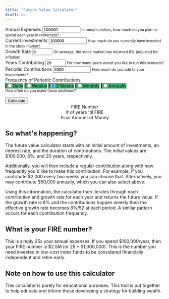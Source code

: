 ```yaml
---
title: "Future Value Calculator"
draft: no
---
```


<script src="https://unpkg.com/intersection-observer"></script>
<script src="https://unpkg.com/scrollama"></script>
<script src="https://d3js.org/d3.v6.js"></script>

<main>
<form>
  <div class="container">
    <div class="row">
      <div class="form-group col-sm-3">
        <label for="annual_expenses">Annual Expenses</label>
        <input type="number" class="form-control" id="annual_expenses" aria-describedby="annual_expenses_help" value="100000" min="0" max="1000000000">
        <small id="annual_expenses_help" class="form-text text-muted">In today's dollars, how much do you plan to spend each year in retirement?</small>
      </div>
      <div class="form-group col-sm-3">
        <label for="current_investments">Current investments</label>
        <input type="number" class="form-control" id="current_investments" aria-describedby="current_investments_help" value="100000" min="0" max="1000000000">
        <small id="current_investments_help" class="form-text text-muted">How much do you currently have invested in the stock market?</small>
      </div>
      <div class="form-group col-sm-3">
        <label for="growth_rate">Growth Rate</label>
        <input type="number" class="form-control" id="growth_rate" aria-describedby="current_investments_help" value="8" min="0" max="100">
        <small id="current_investments_help" class="form-text text-muted">On average, the stock market has returned 8% (adjusted for inflation).</small>
      </div>
      <div class="form-group col-sm-3">
        <label for="years_contributing">Years Contributing</label>
        <input type="number" class="form-control" id="years_contributing" aria-describedby="years_contributing" value="20" min="2" max="100">
        <small id="years_contributing_help" class="form-text text-muted">For how many years would you like to run this scenario?</small>
      </div>
    </div>
    <div class="row">
      <div class="form-group col-sm-3">
        <label for="contributions">Periodic Contributions</label>
        <input type="number" class="form-control" id="contributions" aria-describedby="contributions_help" value="2000" min="0" max="1000000000">
        <small id="contributions_help" class="form-text text-muted">How much do you add to your investments?</small>
      </div>
      <div class="form-group col-sm-9">
        <label>Frequency of Periodic Contributions</label><br>
        <div class="btn-group btn-group-toggle" data-toggle="buttons">
           <label class="btn btn-secondary active"><input type="radio" name="options" id="daily" autocomplete="off">Daily</label>
           <label class="btn btn-secondary"><input type="radio" name="options" id="weekly" autocomplete="off">Weekly</label>
           <label class="btn btn-secondary"><input type="radio" name="options" id="2_weeks" autocomplete="off" checked>2 Weeks</label>
           <label class="btn btn-secondary"><input type="radio" name="options" id="monthly" autocomplete="off">Monthly</label>
           <label class="btn btn-secondary"><input type="radio" name="options" id="annually" autocomplete="off">Annually</label>
        </div>
        <small id="annual_contributions_help" class="form-text text-muted">How often do you make these additions?</small>
      </div>
    </div>
  </div>
</form>

<section id="scrolly3">
    <button class="btn btn-primary vis-btn" onclick="runfv()">Calculate</button>
    <figure>
      <div id="future_value"></div>
    </figure>
</section>
<section>
  <figure>
    <div class="container">
        <div class="row">
          <div class="col-sm counter-header">FIRE Number
            <div id="fire_number"></div>
          </div>
          <div class="col-sm counter-header"># of years 'til FIRE
            <div id="years_til_fire"></div>
          </div>
          <div class="col-sm counter-header">Final Amount of Money
            <div id="final_amount"></div>
          </div>
        </div>
      </div>
  </figure>
</section>

## So what's happening?

The future value calculator starts with an initial amount of investments, an interest rate, and the duration of contributions. The initial values are $100,000, 8%, and 20 years, respectively. 

Additionally, you will then include a regular contribution along with how frequently you'd like to make this contribution. For example, if you contribute $2,000 every two weeks you can choose that. Alternatively, you may contribute $50,000 annually, which you can also select above.

Using this information, the calculator then iterates through each contribution and growth rate for each year and returns the future value. If the growth rate is 8% and the contributions happen weekly then the effective growth rate becomes 8%/52 at each period. A similar pattern occurs for each contribution frequency.

## What is your FIRE number?

This is simply 25x your annual expenses. If you spend $100,000/year, then your FIRE number is $2.5M (or 25 * $1,000,000). This is the number you need invested in low-cost index funds to be considered financially independent and retire early.

## Note on how to use this calculator

This calculator is purely for educational purposes. This tool is put together to help educate and inform those developing a strategy for building wealth.
  
</main>

<style>

  #scrolly1, #scrolly2 {
    position: relative;
    background-color: #ffffff;
    padding: 1rem;
  }

  article {
    position: relative;
    padding: 0;
    max-width: 20rem;
    margin: 0 auto;
  }
  figure {
    position: -webkit-sticky;
    position: sticky;
    left: 0;
    width: 100%;
    margin: 0;
    -webkit-transform: translate3d(0, 0, 0);
    -moz-transform: translate3d(0, 0, 0);
    transform: translate3d(0, 0, 0);
    background-color: #fff;
    -webkit-transform:translateZ(0px);
    -moz-transform:translateZ(0px);
    -o-transform:translateZ(0px);
    transform:translateZ(0px);
    z-index:0;
  }
  
  figure p {
    text-align: center;
    padding: 1rem;
    position: absolute;
    top: 50%;
    left: 50%;
    -moz-transform: translate(-50%, -50%);
    -webkit-transform: translate(-50%, -50%);
    transform: translate(-50%, -50%);
    -webkit-transform:translateZ(0px);
    -moz-transform:translateZ(0px);
    -o-transform:translateZ(0px);
    transform:translateZ(0px);
    z-index:0;
    font-size: 8rem;
    font-weight: 900;
    color: #fff;
  }
  .step {
    position: relative;
    margin: 0 auto 2rem auto;
    color: #000000;
    // background-color: rgba(0, 0, 0, .1);
    background-color: #fff;
    border: 1px solid;
    box-shadow: 2px 5px 2px 2px #888888;
    text-align: center;
    -webkit-transform:translateZ(0px);
    -moz-transform:translateZ(1000px);
    -o-transform:translateZ(1000px);
    transform:translateZ(1000px);
    z-index:1000;
  }
  .step:last-child {
    margin-bottom: 80vh;
  }
  .step.is-active p {
    background-color: #3CB371;
    color: #fff;
  }
  .step p {
    text-align: center;
    padding: 1rem;
    font-size: 1.5rem;
    background-color: #d5d5d5;
    color: #fff;
  }
  .step div {
    padding-left: .5rem;
    padding-right: .5rem;
  }
  
  .btn-holder {
    text-align: center;
  }
  
  .overlay {
        fill: none;
        pointer-events: all;
  }

  .focus circle {
      fill: #3CB371;
  }

  .tooltip {
      width: 150px;
      padding: 4px 10px;
      border: 1px solid #3CB371;
      border-radius: 4px;
      box-shadow: 2px 2px 4px rgba(0,0,0,0.3);
      position: absolute;
      background-color: white;
      font-size: 14px;
      pointer-events: none;
      -webkit-transition: all 0.25s;
      -moz-transition: all 0.25s;
      -ms-transition: all 0.25s;
      -o-transition: all 0.25s;
      transition: all 0.25s;
      opacity: 1 !important;
  }

  .tooltip div {
      margin: 3px 0;
  }
  .tooltip-date, .tooltip-likes {
      font-weight: bold;
  }
  
  .btn-secondary {
    background-color: #3CB371;
    border-left: solid;
  }
  
  .counter-header {
    text-align:center;
  }
  
  #fire_number, #years_til_fire, #final_amount {
    font-size: 40px;
  }

</style>



<script>

  function runfv() {
  
    d3.select(".fire_number_line").remove();
    d3.select(".fire_number").remove();
    d3.select(".future_value_line").remove();
    d3.select(".future_value").remove();
    
    var daily = document.getElementById('daily').checked;
      weekly = document.getElementById('weekly').checked;
      two_weeks = document.getElementById('2_weeks').checked;
      monthly = document.getElementById('monthly').checked;
      annually = document.getElementById('annually').checked;
      annual_expenses = Number(document.getElementById('annual_expenses').value);
      fire_number = 25*annual_expenses;
      years_contributing = Number(document.getElementById('years_contributing').value);
      growth_rate = Number(document.getElementById('growth_rate').value) / 100;
      current_investments = Number(document.getElementById('current_investments').value);
      contributions = Number(document.getElementById('contributions').value);
    
    // Calculate FIRE Numbers
    var fire_number_data = [
      {x: 0, y: fire_number},
      {x: years_contributing, y: fire_number}
    ];
    
    if (daily) {
    
      var div_mult = 365;
    
    } else if (weekly) {
      
      var div_mult = 52;
    
    } else if (two_weeks) {
    
      var div_mult = 26;
    
    } else if (monthly) {
    
      var div_mult = 12;
    
    } else if (annually) {
    
      var div_mult = 1;
    
    }
    
    var no_periods = years_contributing * div_mult;
        periodic_growth_rate = growth_rate / div_mult;
    
    // Calculate FV Numbers
    var future_value_data = [{x: 0, y: current_investments}];
    
    for(let i=0; i < no_periods; i++) {
    
      future_value_data[i+1] = {x: Math.round( ((i+1)/div_mult) * 100) / 100, 
                                y: Math.round( (Number(((future_value_data[i].y + contributions) * (1 + periodic_growth_rate)).toFixed(2))) * 100) / 100};
    
    }
    
    if (d3.max(future_value_data, d => d.y) > fire_number) {
      var years_til_fire = d3.min(future_value_data.filter(function(d) {return d.y > fire_number}), d => d.x);
      update_counts("years_til_fire", years_til_fire-5, years_til_fire, false);
    } else {
      var years_til_fire = 0;
      update_counts("years_til_fire", "NA", "NA", false);
    }
    
    update_counts("fire_number", fire_number-100, fire_number, true);
    update_counts("final_amount", future_value_data[future_value_data.length -1].y - 100, future_value_data[future_value_data.length -1].y, true);
    
    // Set axes
    // Create the X axis:
    x.domain([0, years_contributing]);
    svg.selectAll(".myXaxis")
      .call(xAxis);
    
    const xScale = d3
      .scaleLinear()
      .range([0, width])
      .domain([0, years_contributing]);
    
    // create the Y axis
    y.domain([0, d3.max(future_value_data.concat(fire_number_data), d => d.y) * 1.2])
    svg.selectAll(".myYaxis")
      .transition()
      .duration(1000)
      .call(yAxis);
    
    // Create scales
    const yScale = d3
      .scaleLinear()
      .range([height, 0])
      .domain([0, d3.max(future_value_data.concat(fire_number_data), d => d.y) * 1.2]);
      
    const fire_number_line = d3
      .line()
      .x(d => xScale(d.x))
      .y(d => yScale(d.y));
/*    
    // Add path
    const path = svg
      .append("path")
      .datum(fire_number_data)
      .attr("class", "fire_number_line")
      .attr("fill", "none")
      .attr("stroke", "#000000")
      .attr("stroke-linejoin", "round")
      .attr("stroke-linecap", "round")
      .attr("stroke-width", 3)
      .attr("d", fire_number_line);
      
    const pathLength = path.node().getTotalLength();
    
    const transitionPath = d3
      .transition()
      .ease(d3.easeSin)
      .duration(2000);
      
    path
      .attr("stroke-dashoffset", pathLength)
      .attr("stroke-dasharray", pathLength)
      .transition(transitionPath)
      .attr("stroke-dashoffset", 0);

*/
  
    // Add path
    const fv_path = svg
      .append("path")
      .datum(future_value_data)
      .attr("class", "future_value_line")
      .attr("fill", "none")
      .attr("stroke", "#3CB371")
      .attr("stroke-linejoin", "round")
      .attr("stroke-linecap", "round")
      .attr("stroke-width", 3)
      .attr("d", fire_number_line);
      
    const fv_pathLength = fv_path.node().getTotalLength();
    
    const fv_transitionPath = d3
      .transition()
      .ease(d3.easeSin)
      .duration(2000);
      
    fv_path
      .attr("stroke-dashoffset", fv_pathLength)
      .attr("stroke-dasharray", fv_pathLength)
      .transition(fv_transitionPath)
      .attr("stroke-dashoffset", 0);
        
    var tooltip = d3
      .select("#future_value")
      .append("div")
      .attr("class", "tooltip")
      .style("display", "none");

    var focus = svg.append("g")
      .attr("class", "focus")
      .style("display", "none");
        
    focus.append("circle")
      .attr("r", 5);
        
    var tooltipDate = tooltip.append("div");
    
    tooltipDate.append("span")
      .attr("class", "tooltip-title")
      .text("Value: ");
        
    var tooltipDateValue = tooltipDate.append("span")
      .attr("class", "tooltip-date");
        
    var tooltipLikes = tooltip.append("div");
    
    tooltipLikes.append("span")
      .attr("class", "tooltip-title")
      .text("Year: ");
        
    var tooltipLikesValue = tooltipLikes.append("span")
        .attr("class", "tooltip-likes");

    svg.append("rect")
        .attr("class", "overlay")
        .attr("width", width)
        .attr("height", height)
        .on("mouseover", function() { focus.style("display", null); tooltip.style("display", null);  })
        .on("mouseout", function() { focus.style("display", "none"); tooltip.style("display", "none"); })
        .on("mousemove", mousemove);

    function mousemove() {
        var x0 = x.invert(d3.pointer(event,this)[0]),
            i = bisectX(future_value_data, x0, 1),
            d0 = future_value_data[i - 1],
            d1 = future_value_data[i],
            d = x0 - d0.x > d1.x - x0 ? d1 : d0;
        focus.attr("transform", "translate(" + x(d.x) + "," + y(d.y) + ")");
        tooltip.attr("style", "left:" + (x(d.x) + 64) + "px;top:" + y(d.y) + "px;");
        tooltip.select(".tooltip-date").text("$" + numberWithCommas(d.y));
        tooltip.select(".tooltip-likes").text(d.x);
    }

  }
  
  // parse the date / time
  var bisectX = d3.bisector(function(d) { return d.x; }).left;
  
  function update_counts(id, startamount, uptoamount, dollar) {
    var counts=setInterval(updated);
    var upto=startamount;
    function updated(){
        var count= document.getElementById(id);
        if (dollar) {
          count.innerHTML="$" + numberWithCommas(++upto);
        } else {
          count.innerHTML=numberWithCommas(++upto);
        }
        if(upto===uptoamount) {
            clearInterval(counts);
        }
    }
  }
  
  function numberWithCommas(x) {
      return x.toString().replace(/\B(?=(\d{3})+(?!\d))/g, ",");
  }
  
  
  
  // Initialize graph
  // set the dimensions and margins of the graph
  const margin = {top: 10, right: 30, bottom: 30, left: 75},
    parentDivmd = document.getElementById("future_value");
    width = parentDivmd.clientWidth - margin.left - margin.right;
    height = 400;
  
  // append the svg object to the body of the page
  const svg = d3.select("#future_value")
    .append("svg")
      .attr("width", width + margin.left + margin.right)
      .attr("height", height + margin.top + margin.bottom)
    .append("g")
      .attr("transform", `translate(${margin.left},${margin.top})`);
        
  // Initialise a X axis:
  const x = d3.scaleLinear().range([0,width]);
  const xAxis = d3.axisBottom().scale(x);
  svg.append("g")
    .attr("transform", `translate(0, ${height})`)
    .attr("class","myXaxis");
    
  // Initialize an Y axis
  const y = d3.scaleLinear().range([height, 0]);
  const yAxis = d3.axisLeft().scale(y);
  svg.append("g")
    .attr("class","myYaxis");
  
  // text label for the y axis
  svg.append("text")
    .attr("transform", "rotate(-90)")
    .attr("y", 0 - margin.left)
    .attr("x",0 - (height / 2))
    .attr("dy", "1em")
    .style("text-anchor", "middle")
    .text("Value in Dollars");
  
  // text label for the x axis
  svg.append("text")             
    .attr("transform",
          "translate(" + (width/2) + " ," + 
                           (height + margin.top + 20) + ")")
    .style("text-anchor", "middle")
    .text("Years");
  
  var legend_keys = ["Future Value", "FIRE Number"];
    graph_colors = ["#3CB371", "#000000"];

  var lineLegend = svg.selectAll(".lineLegend").data(legend_keys)
      .enter().append("g")
      .attr("class","lineLegend")
      .attr("transform", function (d,i) {
              return "translate(" + 20 + "," + (i*20)+")";
          });
  
  lineLegend.append("text").text(function (d) {return d;})
      .attr("transform", "translate(15,9)"); //align texts with boxes
  
  lineLegend.append("rect")
      .attr("fill", function (d, i) {return graph_colors[i]; })
      .attr("width", 10).attr("height", 10);
  
  
  
  
  // Have things run on load
  runfv();
  
</script>

